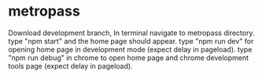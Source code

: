 # metropass
Download development branch,
In terminal navigate to metropass directory.
type "npm start" and the home page should appear.
type "npm run dev" for opening home page in development mode (expect delay in pageload).
type "npm run debug" in chrome to open home page and chrome development tools page (expect delay in pageload).
